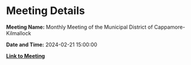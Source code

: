 # Meeting Details

**Meeting Name:** Monthly Meeting of the Municipal District of Cappamore-Kilmallock

**Date and Time:** 2024-02-21 15:00:00

**[Link to Meeting](https://www.limerick.ie/council/whats-on/monthly-meeting-of-the-municipal-district-of-cappamore-kilmallock-11)**
